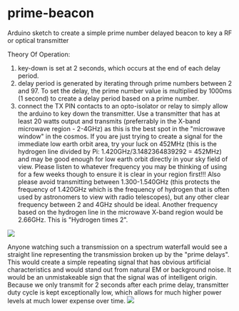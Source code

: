 # prime-beacon
Arduino sketch to create a simple prime number delayed beacon to key a RF or optical transmitter

Theory Of Operation:
1) key-down is set at 2 seconds, which occurs at the end of each delay period.
2) delay period is generated by iterating through prime numbers between 2 and 97.  To set the delay, the prime number value is multiplied by 1000ms (1 second) to create a delay period based on a prime number.  
3) connect the TX PIN contacts to an opto-isolator or relay to simply allow the arduino to key down the transmitter.  Use a transmitter that has at least 20 watts output and transmits (preferrably in the X-band microwave region - 2-4GHz) as this is the best spot in the "microwave window" in the cosmos.  If you are just trying to create a signal for the immediate low earth orbit area, try your luck on 452MHz (this is the hydrogen line divided by Pi:  1.420GHz/3.1482364839292 = 452MHz) and may be good enough for low earth orbit directly in your sky field of view.  Please listen to whatever frequency you may be thinking of using for a few weeks though to ensure it is clear in your region first!!!   Also please avoid transmitting between 1.300-1.540GHz  (this protects the frequency of 1.420GHz which is the frequency of hydrogen that is often used by astronomers to view with radio telescopes), but any other clear frequency between 2 and 4GHz should be ideal.  Another frequency based on the hydrogen line in the microwave X-band region would be 2.66GHz.  This is "Hydrogen times 2".

![](https://media.sciencephoto.com/image/r1600326/800wm)

Anyone watching such a transmission on a spectrum waterfall would see a straight line representing the transmission broken up by the "prime delays".  This would create a simple repeating signal that has obvious artificial characteristics and would stand out from natural EM or background noise.  It would be an unmistakeable sign that the signal was of intelligent origin.  Because we only transmit for 2 seconds after each prime delay, transmitter duty cycle is kept exceptionally low, which allows for much higher power levels at much lower expense over time.
![](https://nansupport.com/images/clearwaves/waterfall-800x275.png)
